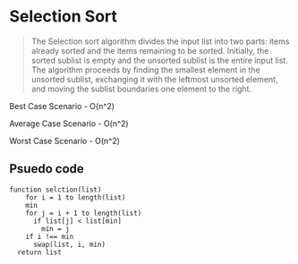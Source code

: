 # Selection Sort
> The Selection sort algorithm divides the input list into two parts: items already sorted and the items remaining to be sorted. Initially, the sorted sublist is empty and the unsorted sublist is the entire input list. The algorithm proceeds by finding the smallest element in the unsorted sublist, exchanging it with the leftmost unsorted element, and moving the sublist boundaries one element to the right.

Best Case Scenario - O(n^2)

Average Case Scenario - O(n^2)

Worst Case Scenario - O(n^2)

## Psuedo code
```
function selction(list) 
    for i = 1 to length(list)
    min
    for j = i + 1 to length(list)
      if list[j] < list[min]
        min = j
    if i !== min
      swap(list, i, min)
  return list
```
